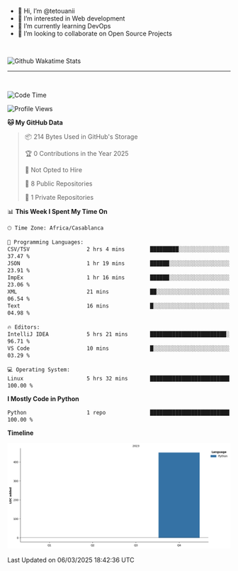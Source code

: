 - 👋 Hi, I’m @tetouanii
- 👀 I’m interested in Web development
- 🌱 I’m currently learning DevOps
- 💞️ I’m looking to collaborate on Open Source Projects

<br/>


![Github Wakatime Stats](https://github-readme-stats.vercel.app/api/wakatime/?username=@walidbosso&layout=compact&&theme=default&link="https://www.github.com/USERNAME/") 

--- 

<br/>


  
<!--START_SECTION:waka-->
![Code Time](http://img.shields.io/badge/Code%20Time-305%20hrs%2033%20mins-blue)

![Profile Views](http://img.shields.io/badge/Profile%20Views-0-blue)

**🐱 My GitHub Data** 

> 📦 214 Bytes Used in GitHub's Storage 
 > 
> 🏆 0 Contributions in the Year 2025
 > 
> 🚫 Not Opted to Hire
 > 
> 📜 8 Public Repositories 
 > 
> 🔑 1 Private Repositories 
 > 
📊 **This Week I Spent My Time On** 

```text
🕑︎ Time Zone: Africa/Casablanca

💬 Programming Languages: 
CSV/TSV                  2 hrs 4 mins        █████████░░░░░░░░░░░░░░░░   37.47 % 
JSON                     1 hr 19 mins        ██████░░░░░░░░░░░░░░░░░░░   23.91 % 
ImpEx                    1 hr 16 mins        ██████░░░░░░░░░░░░░░░░░░░   23.06 % 
XML                      21 mins             ██░░░░░░░░░░░░░░░░░░░░░░░   06.54 % 
Text                     16 mins             █░░░░░░░░░░░░░░░░░░░░░░░░   04.98 % 

🔥 Editors: 
IntelliJ IDEA            5 hrs 21 mins       ████████████████████████░   96.71 % 
VS Code                  10 mins             █░░░░░░░░░░░░░░░░░░░░░░░░   03.29 % 

💻 Operating System: 
Linux                    5 hrs 32 mins       █████████████████████████   100.00 % 
```

**I Mostly Code in Python** 

```text
Python                   1 repo              █████████████████████████   100.00 % 
```



**Timeline**

![Lines of Code chart](https://raw.githubusercontent.com/tetouanii/tetouanii/main/assets/bar_graph.png)


 Last Updated on 06/03/2025 18:42:36 UTC
<!--END_SECTION:waka-->
